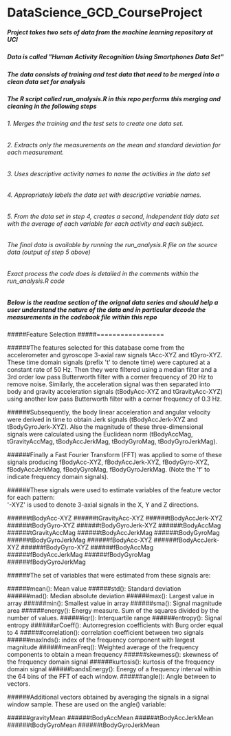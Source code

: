 # DataScience_GCD_CourseProject
##### Project takes two sets of data from the machine learning repository at UCI 
##### Data is called "Human Activity Recognition Using Smartphones Data Set"
##### The data consists of training and test data that need to be merged into a clean data set for analysis
##### The R script called run_analysis.R in this repo performs this merging and cleaning in the following steps

###### 1. Merges the training and the test sets to create one data set.
###### 2. Extracts only the measurements on the mean and standard deviation for each measurement. 
###### 3. Uses descriptive activity names to name the activities in the data set
###### 4. Appropriately labels the data set with descriptive variable names. 
###### 5. From the data set in step 4, creates a second, independent tidy data set with the average of each variable for each activity and each subject.

###### The final data is available by running the run_analysis.R file on the source data (output of step 5 above)
###### Exact process the code does is detailed in the comments within the run_analysis.R code

##### Below is the readme section of the orignal data series and should help a user understand the nature of the data and in particular decode the measurements in the codebook file within this repo


#####Feature Selection 
#####=================

######The features selected for this database come from the accelerometer and gyroscope 3-axial raw signals tAcc-XYZ and tGyro-XYZ. These time domain signals (prefix 't' to denote time) were captured at a constant rate of 50 Hz. Then they were filtered using a median filter and a 3rd order low pass Butterworth filter with a corner frequency of 20 Hz to remove noise. Similarly, the acceleration signal was then separated into body and gravity acceleration signals (tBodyAcc-XYZ and tGravityAcc-XYZ) using another low pass Butterworth filter with a corner frequency of 0.3 Hz. 

######Subsequently, the body linear acceleration and angular velocity were derived in time to obtain Jerk signals (tBodyAccJerk-XYZ and tBodyGyroJerk-XYZ). Also the magnitude of these three-dimensional signals were calculated using the Euclidean norm (tBodyAccMag, tGravityAccMag, tBodyAccJerkMag, tBodyGyroMag, tBodyGyroJerkMag). 

######Finally a Fast Fourier Transform (FFT) was applied to some of these signals producing fBodyAcc-XYZ, fBodyAccJerk-XYZ, fBodyGyro-XYZ, fBodyAccJerkMag, fBodyGyroMag, fBodyGyroJerkMag. (Note the 'f' to indicate frequency domain signals). 

######These signals were used to estimate variables of the feature vector for each pattern:  
'-XYZ' is used to denote 3-axial signals in the X, Y and Z directions.

######tBodyAcc-XYZ
######tGravityAcc-XYZ
######tBodyAccJerk-XYZ
######tBodyGyro-XYZ
######tBodyGyroJerk-XYZ
######tBodyAccMag
######tGravityAccMag
######tBodyAccJerkMag
######tBodyGyroMag
######tBodyGyroJerkMag
######fBodyAcc-XYZ
######fBodyAccJerk-XYZ
######fBodyGyro-XYZ
######fBodyAccMag
######fBodyAccJerkMag
######fBodyGyroMag
######fBodyGyroJerkMag

######The set of variables that were estimated from these signals are: 

######mean(): Mean value
######std(): Standard deviation
######mad(): Median absolute deviation 
######max(): Largest value in array
######min(): Smallest value in array
######sma(): Signal magnitude area
######energy(): Energy measure. Sum of the squares divided by the number of values. 
######iqr(): Interquartile range 
######entropy(): Signal entropy
######arCoeff(): Autorregresion coefficients with Burg order equal to 4
######correlation(): correlation coefficient between two signals
######maxInds(): index of the frequency component with largest magnitude
######meanFreq(): Weighted average of the frequency components to obtain a mean frequency
######skewness(): skewness of the frequency domain signal 
######kurtosis(): kurtosis of the frequency domain signal 
######bandsEnergy(): Energy of a frequency interval within the 64 bins of the FFT of each window.
######angle(): Angle between to vectors.

######Additional vectors obtained by averaging the signals in a signal window sample. These are used on the angle() variable:

######gravityMean
######tBodyAccMean
######tBodyAccJerkMean
######tBodyGyroMean
######tBodyGyroJerkMean

